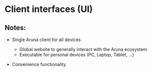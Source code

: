 # Client interfaces (UI)



## Notes:

- Single Aruna client for all devices
  - Global website to generally interact with the Aruna ecosystem
  - Executable for personal devices (PC, Laptop, Tablet, ...)

- Convenience functionality
